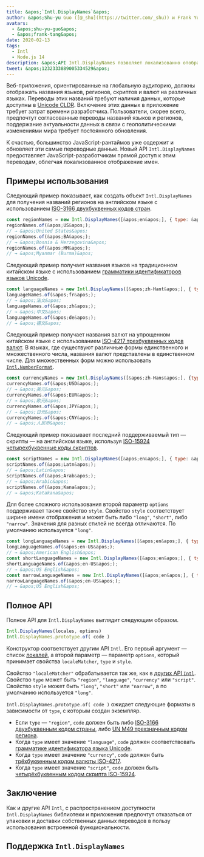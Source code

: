 ```yaml
---
title: &apos;`Intl.DisplayNames`&apos;
author: &apos;Shu-yu Guo ([@_shu](https://twitter.com/_shu)) и Frank Yung-Fong Tang&apos;
avatars:
  - &apos;shu-yu-guo&apos;
  - &apos;frank-tang&apos;
date: 2020-02-13
tags:
  - Intl
  - Node.js 14
description: &apos;API Intl.DisplayNames позволяет локализованно отображать название языков, регионов, скриптов и валют.&apos;
tweet: &apos;1232333889005334529&apos;
---
```

Веб-приложения, ориентированные на глобальную аудиторию, должны отображать названия языков, регионов, скриптов и валют на различных языках. Переводы этих названий требуют наличия данных, которые доступны в [Unicode CLDR](http://cldr.unicode.org/translation/). Включение этих данных в приложение требует затрат времени разработчика. Пользователи, скорее всего, предпочтут согласованные переводы названий языков и регионов, поддержание актуальности данных в связи с геополитическими изменениями мира требует постоянного обновления.

<!--truncate-->
К счастью, большинство JavaScript-рантаймов уже содержит и обновляет эти самые переводные данные. Новый API `Intl.DisplayNames` предоставляет JavaScript-разработчикам прямой доступ к этим переводам, облегчая локализованное отображение имен.

## Примеры использования

Следующий пример показывает, как создать объект `Intl.DisplayNames` для получения названий регионов на английском языке с использованием [ISO-3166 двухбуквенных кодов стран](https://www.iso.org/iso-3166-country-codes.html).

```js
const regionNames = new Intl.DisplayNames([&apos;en&apos;], { type: &apos;region&apos; });
regionNames.of(&apos;US&apos;);
// → &apos;United States&apos;
regionNames.of(&apos;BA&apos;);
// → &apos;Bosnia & Herzegovina&apos;
regionNames.of(&apos;MM&apos;);
// → &apos;Myanmar (Burma)&apos;
```

Следующий пример получает названия языков на традиционном китайском языке с использованием [грамматики идентификаторов языков Unicode](http://unicode.org/reports/tr35/#Unicode_language_identifier).

```js
const languageNames = new Intl.DisplayNames([&apos;zh-Hant&apos;], { type: &apos;language&apos; });
languageNames.of(&apos;fr&apos;);
// → &apos;法文&apos;
languageNames.of(&apos;zh&apos;);
// → &apos;中文&apos;
languageNames.of(&apos;de&apos;);
// → &apos;德文&apos;
```

Следующий пример получает названия валют на упрощенном китайском языке с использованием [ISO-4217 трехбуквенных кодов валют](https://www.iso.org/iso-4217-currency-codes.html). В языках, где существуют различные формы единственного и множественного числа, названия валют представлены в единственном числе. Для множественных форм можно использовать [`Intl.NumberFormat`](https://v8.dev/features/intl-numberformat).

```js
const currencyNames = new Intl.DisplayNames([&apos;zh-Hans&apos;], {type: &apos;currency&apos;});
currencyNames.of(&apos;USD&apos;);
// → &apos;美元&apos;
currencyNames.of(&apos;EUR&apos;);
// → &apos;欧元&apos;
currencyNames.of(&apos;JPY&apos;);
// → &apos;日元&apos;
currencyNames.of(&apos;CNY&apos;);
// → &apos;人民币&apos;
```

Следующий пример показывает последний поддерживаемый тип — скрипты — на английском языке, используя [ISO-15924 четырехбуквенные коды скриптов](http://unicode.org/iso15924/iso15924-codes.html).

```js
const scriptNames = new Intl.DisplayNames([&apos;en&apos;], { type: &apos;script&apos; });
scriptNames.of(&apos;Latn&apos;);
// → &apos;Latin&apos;
scriptNames.of(&apos;Arab&apos;);
// → &apos;Arabic&apos;
scriptNames.of(&apos;Kana&apos;);
// → &apos;Katakana&apos;
```

Для более сложного использования второй параметр `options` поддерживает также свойство `style`. Свойство `style` соответствует ширине имени отображения и может быть либо `"long"`, `"short"`, либо `"narrow"`. Значения для разных стилей не всегда отличаются. По умолчанию используется `"long"`.

```js
const longLanguageNames = new Intl.DisplayNames([&apos;en&apos;], { type: &apos;language&apos; });
longLanguageNames.of(&apos;en-US&apos;);
// → &apos;American English&apos;
const shortLanguageNames = new Intl.DisplayNames([&apos;en&apos;], { type: &apos;language&apos;, style: &apos;short&apos; });
shortLanguageNames.of(&apos;en-US&apos;);
// → &apos;US English&apos;
const narrowLanguageNames = new Intl.DisplayNames([&apos;en&apos;], { type: &apos;language&apos;, style: &apos;narrow&apos; });
narrowLanguageNames.of(&apos;en-US&apos;);
// → &apos;US English&apos;
```

## Полное API

Полное API для `Intl.DisplayNames` выглядит следующим образом.

```js
Intl.DisplayNames(locales, options)
Intl.DisplayNames.prototype.of( code )
```

Конструктор соответствует другим API `Intl`. Его первый аргумент — список [локалей](https://developer.mozilla.org/en-US/docs/Web/JavaScript/Reference/Global_Objects/Intl#Locale_identification_and_negotiation), а второй параметр — параметр `options`, который принимает свойства `localeMatcher`, `type` и `style`.

Свойство `"localeMatcher"` обрабатывается так же, как в [других API `Intl`](https://developer.mozilla.org/en-US/docs/Web/JavaScript/Reference/Global_Objects/Intl#Locale_identification_and_negotiation). Свойство `type` может быть `"region"`, `"language"`, `"currency"` или `"script"`. Свойство `style` может быть `"long"`, `"short"` или `"narrow"`, а по умолчанию используется `"long"`.

`Intl.DisplayNames.prototype.of( code )` ожидает следующие форматы в зависимости от `type`, с которым создан экземпляр.

- Если `type` — `"region"`, `code` должен быть либо [ISO-3166 двухбуквенным кодом страны](https://www.iso.org/iso-3166-country-codes.html), либо [UN M49 трехзначным кодом региона](https://unstats.un.org/unsd/methodology/m49/).
- Когда `type` имеет значение `"language"`, `code` должен соответствовать [грамматике идентификатора языка Unicode](https://unicode.org/reports/tr35/#Unicode_language_identifier).
- Когда `type` имеет значение `"currency"`, `code` должен быть [трёхбуквенным кодом валюты ISO-4217](https://www.iso.org/iso-4217-currency-codes.html).
- Когда `type` имеет значение `"script"`, `code` должен быть [четырёхбуквенным кодом скрипта ISO-15924](https://unicode.org/iso15924/iso15924-codes.html).

## Заключение

Как и другие API `Intl`, с распространением доступности `Intl.DisplayNames` библиотеки и приложения предпочтут отказаться от упаковки и доставки собственных данных переводов в пользу использования встроенной функциональности.

## Поддержка `Intl.DisplayNames`

<feature-support chrome="81 /blog/v8-release-81#intl.displaynames"
                 firefox="86 https://developer.mozilla.org/en-US/docs/Mozilla/Firefox/Releases/86#javascript"
                 safari="14 https://bugs.webkit.org/show_bug.cgi?id=209779"
                 nodejs="14 https://medium.com/@nodejs/node-js-version-14-available-now-8170d384567e"
                 babel="no"></feature-support>
